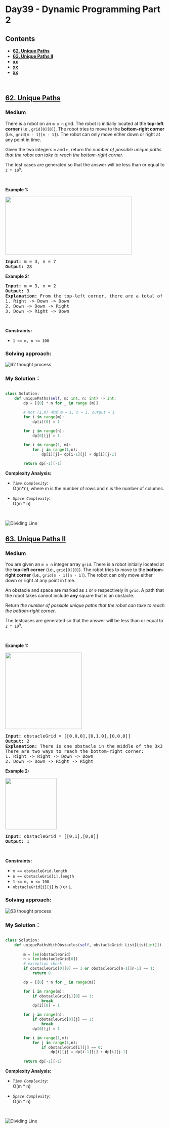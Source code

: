 # Day39 - Dynamic Programming Part 2


## Contents
* **[62. Unique Paths](#62)**
* **[63. Unique Paths II](#)**
* **[xx](#)**
* **[xx](#)**
* **[xx](#)**
<br>

<h2 id = "62"><a href="https://leetcode.com/problems/unique-paths">62. Unique Paths</a></h2><h3>Medium</h3><p>There is a robot on an <code>m x n</code> grid. The robot is initially located at the <strong>top-left corner</strong> (i.e., <code>grid[0][0]</code>). The robot tries to move to the <strong>bottom-right corner</strong> (i.e., <code>grid[m - 1][n - 1]</code>). The robot can only move either down or right at any point in time.</p>

<p>Given the two integers <code>m</code> and <code>n</code>, return <em>the number of possible unique paths that the robot can take to reach the bottom-right corner</em>.</p>

<p>The test cases are generated so that the answer will be less than or equal to <code>2 * 10<sup>9</sup></code>.</p>

<p>&nbsp;</p>
<p><strong class="example">Example 1:</strong></p>
<img src="https://assets.leetcode.com/uploads/2018/10/22/robot_maze.png" style="width: 400px; height: 183px;" />
<pre>
<strong>Input:</strong> m = 3, n = 7
<strong>Output:</strong> 28
</pre>

<p><strong class="example">Example 2:</strong></p>

<pre>
<strong>Input:</strong> m = 3, n = 2
<strong>Output:</strong> 3
<strong>Explanation:</strong> From the top-left corner, there are a total of 3 ways to reach the bottom-right corner:
1. Right -&gt; Down -&gt; Down
2. Down -&gt; Down -&gt; Right
3. Down -&gt; Right -&gt; Down
</pre>

<p>&nbsp;</p>
<p><strong>Constraints:</strong></p>

<ul>
	<li><code>1 &lt;= m, n &lt;= 100</code></li>
</ul>




### Solving approach:


![62 thought process](https://github.com/samuelusc/Algomuscle/blob/main/assets/Day39/Leetcode62-thought.jpg)





 
### My Solution：

  
```python

class Solution:
    def uniquePaths(self, m: int, n: int) -> int:
        dp = [[0] * n for _ in range (m)]

        # not (1,m) 考虑 m = 1, n = 1, output = 1
        for i in range(m):
            dp[i][0] = 1
        
        for j in range(n):
            dp[0][j] = 1

        for i in range(1, m):
            for j in range(1,n):
                dp[i][j]= dp[i-1][j] + dp[i][j-1]

        return dp[-1][-1]
```


**Complexity Analysis:**  

- *`Time Complexity`*:<br>
O(m*n), where m is the number of rows and n is the number of columns.
  
- *`Space Complexity`*:<br>
O(m * n)
<br>

![Dividing Line](https://github.com/samuelusc/Algomuscle/blob/main/assets/CatDividing.png)
<br>


<h2 id = "63"><a href="https://leetcode.com/problems/unique-paths-ii">63. Unique Paths II</a></h2><h3>Medium</h3><p>You are given an <code>m x n</code> integer array <code>grid</code>. There is a robot initially located at the <b>top-left corner</b> (i.e., <code>grid[0][0]</code>). The robot tries to move to the <strong>bottom-right corner</strong> (i.e., <code>grid[m - 1][n - 1]</code>). The robot can only move either down or right at any point in time.</p>

<p>An obstacle and space are marked as <code>1</code> or <code>0</code> respectively in <code>grid</code>. A path that the robot takes cannot include <strong>any</strong> square that is an obstacle.</p>

<p>Return <em>the number of possible unique paths that the robot can take to reach the bottom-right corner</em>.</p>

<p>The testcases are generated so that the answer will be less than or equal to <code>2 * 10<sup>9</sup></code>.</p>

<p>&nbsp;</p>
<p><strong class="example">Example 1:</strong></p>
<img alt="" src="https://assets.leetcode.com/uploads/2020/11/04/robot1.jpg" style="width: 242px; height: 242px;" />
<pre>
<strong>Input:</strong> obstacleGrid = [[0,0,0],[0,1,0],[0,0,0]]
<strong>Output:</strong> 2
<strong>Explanation:</strong> There is one obstacle in the middle of the 3x3 grid above.
There are two ways to reach the bottom-right corner:
1. Right -&gt; Right -&gt; Down -&gt; Down
2. Down -&gt; Down -&gt; Right -&gt; Right
</pre>

<p><strong class="example">Example 2:</strong></p>
<img alt="" src="https://assets.leetcode.com/uploads/2020/11/04/robot2.jpg" style="width: 162px; height: 162px;" />
<pre>
<strong>Input:</strong> obstacleGrid = [[0,1],[0,0]]
<strong>Output:</strong> 1
</pre>

<p>&nbsp;</p>
<p><strong>Constraints:</strong></p>

<ul>
	<li><code>m == obstacleGrid.length</code></li>
	<li><code>n == obstacleGrid[i].length</code></li>
	<li><code>1 &lt;= m, n &lt;= 100</code></li>
	<li><code>obstacleGrid[i][j]</code> is <code>0</code> or <code>1</code>.</li>
</ul>







### Solving approach:  


![63 thought process](https://github.com/samuelusc/Algomuscle/blob/main/assets/Day39/Leetcode63-thought.jpg)


 
### My Solution：

  
```python

class Solution:
    def uniquePathsWithObstacles(self, obstacleGrid: List[List[int]]) -> int:
        
        m = len(obstacleGrid)
        n = len(obstacleGrid[0])
        # exception check
        if obstacleGrid[0][0] == 1 or obstacleGrid[m-1][n-1] == 1:
            return 0 

        dp = [[0] * n for _ in range(m)]

        for i in range(m):
            if obstacleGrid[i][0] == 1:
                break
            dp[i][0] = 1

        for j in range(n):
            if obstacleGrid[0][j] == 1:
                break
            dp[0][j] = 1

        for i in range(1,m):
            for j in range(1,n):
                if obstacleGrid[i][j] == 0:
                    dp[i][j] = dp[i-1][j] + dp[i][j-1]
        
        return dp[-1][-1]
```


**Complexity Analysis:**  

- *`Time Complexity`*:<br>
O(m * n)
  
- *`Space Complexity`*:<br>
O(m * n)
<br>

![Dividing Line](https://github.com/samuelusc/Algomuscle/blob/main/assets/CatDividing.png)
<br>








